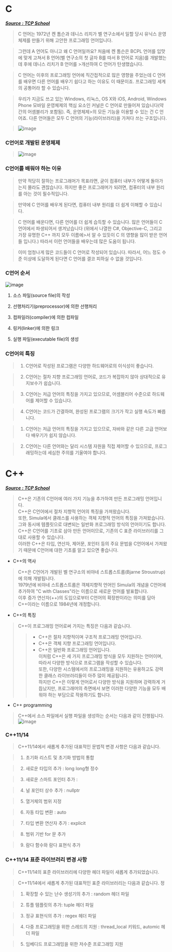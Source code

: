 # C
[***Source : TCP School***](http://www.tcpschool.com/)
>C 언어는 1972년 켄 톰슨과 데니스 리치가 벨 연구소에서 일할 당시 유닉스 운영체제를 만들기 위해 고안한 프로그래밍 언어입니다.

>그런데 A 언어도 아니고 왜 C 언어일까요? 처음에 켄 톰슨은 BCPL 언어를 입맛에 맞게 고쳐서 B 언어(벨 연구소의 첫 글자 B를 따서 B 언어로 지음)를 개발했는데 후에 데니스 리치가 B 언어를 >개선하여 C 언어가 탄생했습니다.

>C 언어는 이후의 프로그래밍 언어에 직간접적으로 많은 영향을 주었는데 C 언어를 배우면 다른 언어를 배우기 쉽다고 하는 이유도 이 때문이죠. 프로그래밍 세계의 공통어라 할 수 있습니다.

>우리가 지금도 쓰고 있는 Windows, 리눅스, OS X와 iOS, Android, Windows Phone 모바일 운영체제의 핵심 요소인 커널은 C 언어로 만들어져 있습니다(약간의 어셈블리가 포함됨). 즉, 운영체제>의 모든 기능을 이용할 수 있는 건 C 언어죠. 다른 언어들은 모두 C 언어의 기능(라이브러리)을 가져다 쓰는 구조입니다.


>![image](https://user-images.githubusercontent.com/51119920/218312144-07c915f6-82e3-4589-bac0-c2ccb0cb6567.png)


### C언어로 개발된 운영체제

>![image](https://user-images.githubusercontent.com/51119920/218312161-aac31359-9c2a-4b2a-9658-230e28842d36.png)


### C언어를 배워야 하는 이유
>만약 적당히 잘하는 프로그래머가 목표라면, 굳이 컴퓨터 내부가 어떻게 돌아가는지 몰라도 괜찮습니다. 하지만 좋은 프로그래머가 되려면, 컴퓨터의 내부 원리를 아는 것이 필수적입니다.

>만약에 C 언어를 배우게 된다면, 컴퓨터 내부 원리를 더 쉽게 이해할 수 있습니다.

>C 언어를 배운다면, 다른 언어를 더 쉽게 습득할 수 있습니다. 많은 언어들이 C 언어에서 파생되어서 생겨났습니다 (위에서 나열한 C#, Objective-C, 그리고 가장 유명한 C++ 까지 모두 이름에>서 알 수 있듯이 C 의 영향을 많이 받은 언어들 입니다.) 따라서 이런 언어들을 배우는데 많은 도움이 됩니다.

>이미 엄청나게 많은 코드들이 C 언어로 작성되어 있습니다. 따라서, 어느 정도 수준 이상에 도달하게 된다면 C 언어를 결코 피하실 수 없을 것입니다.

### C언어 순서

![image](https://user-images.githubusercontent.com/51119920/218459418-54a40785-45da-4a6e-96f2-d15a95ff7e2b.png)

1. 소스 파일(source file)의 작성

2. 선행처리기(preprocessor)에 의한 선행처리

3. 컴파일러(compiler)에 의한 컴파일

4. 링커(linker)에 의한 링크

5. 실행 파일(executable file)의 생성



### C언어의 특징

>1. C언어로 작성된 프로그램은 다양한 하드웨어로의 이식성이 좋습니다.

>2. C언어는 절차 지향 프로그래밍 언어로, 코드가 복잡하지 않아 상대적으로 유지보수가 쉽습니다.

>3. C언어는 저급 언어의 특징을 가지고 있으므로, 어셈블리어 수준으로 하드웨어를 제어할 수 있습니다.

> 4. C언어는 코드가 간결하여, 완성된 프로그램의 크기가 작고 실행 속도가 빠릅니다.

 
>1. C언어는 저급 언어의 특징을 가지고 있으므로, 자바와 같은 다른 고급 언어보다 배우기가 쉽지 않습니다.

>2. C언어는 다른 언어와는 달리 시스템 자원을 직접 제어할 수 있으므로, 프로그래밍하는데 세심한 주의를 기울여야 합니다.






# C++
[***Source : TCP School***](http://www.tcpschool.com/)
>C++은 기존의 C언어에 여러 가지 기능을 추가하여 만든 프로그래밍 언어입니다.  
C++은 C언어에서 절차 지향적 언어의 특징을 가져왔습니다.  
또한, Simula에서 클래스를 사용하는 객체 지향적 언어의 특징을 가져왔습니다.   
그와 동시에 템플릿으로 대변되는 일반화 프로그래밍 방식의 언어이기도 합니다.  
C++은 C언어를 기초로 삼아 만든 언어이므로, 기존의 C 표준 라이브러리를 그대로 사용할 수 있습니다.   
이러한 C++은 타입, 연산자, 제어문, 포인터 등의 주요 문법을 C언어에서 가져왔기 때문에 C언어에 대한 기초를 알고 있으면 좋습니다.  

* C++의 역사
>C++은 C언어가 개발된 벨 연구소의 비야네 스트롭스트룹(Bjarne Stroustrup)에 의해 개발됩니다.  
1979년에 비야네 스트롭스트룹은 객체지향적 언어인 Simula의 개념을 C언어에 추가하여 "C with Classes"라는 이름으로 새로운 언어를 발표합니다.  
이후 증가 연산자(++)의 도입으로부터 C언어의 확장판이라는 의미를 담아 C++이라는 이름으로 1984년에 개정합니다.  

* C++의 특징
>C++이 프로그래밍 언어로써 가지는 특징은 다음과 같습니다.  
>> - C++은 절차 지향적이며 구조적 프로그래밍 언어입니다.  
>> - C++은 객체 지향 프로그래밍 언어입니다.  
>> - C++은 일반화 프로그래밍 언어입니다.  
>>이처럼 C++은 세 가지 프로그래밍 방식을 모두 지원하는 언어이며, 따라서 다양한 방식으로 프로그램을 작성할 수 있습니다.  
>>또한, 다양한 시스템에서의 프로그래밍을 지원하는 유용하고도 강력한 클래스 라이브러리들이 아주 많이 제공됩니다.  
>>하지만 C++은 이렇게 언어로서 다양한 방식을 지원하며 강력하게 거듭났지만, 프로그래머의 측면에서 보면 이러한 다양한 기능을 모두 배워야 하는 부담으로 작용하기도 합니다.  

* C++ programming
>C++에서 소스 파일에서 실행 파일을 생성하는 순서는 다음과 같이 진행됩니다.
>![image](https://user-images.githubusercontent.com/51119920/218312756-711f6fd0-d501-4ddc-9814-7a9a146f7b88.png)


### C++11/14

>C++11/14에서 새롭게 추가된 대표적인 문법적 변경 사항은 다음과 같습니다.

 

>1. 초기화 리스트 및 초기화 방법의 통합

>2. 새로운 타입의 추가 : long long형 정수

>3. 새로운 스마트 포인터 추가 : 

>4. 널 포인터 상수 추가 : nullptr

>5. 열거체의 범위 지정

>6. 자동 타입 변환 : auto

>7. 타입 변환 연산자 추가 : explicit

>8. 범위 기반 for 문 추가

>9. 람다 함수와 람다 표현식 추가

### C++11/14 표준 라이브러리 변경 사항
>C++11/14의 표준 라이브러리에 다양한 헤더 파일이 새롭게 추가되었습니다.

>C++11/14에서 새롭게 추가된 대표적인 표준 라이브러리는 다음과 같습니다.  정

 

>1. 확장할 수 있는 난수 생성기의 추가 : random 헤더 파일

>2. 튜플 템플릿의 추가: tuple 헤더 파일

>3. 정규 표현식의 추가 : regex 헤더 파일

>4. 다중 프로그래밍을 위한 스레드의 지원 : thread_local 키워드, automic 헤더 파일

>5. 임베디드 프로그래밍을 위한 저수준 프로그래밍 지원
